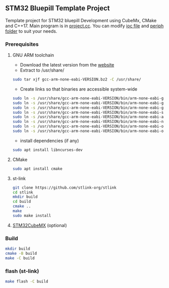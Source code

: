 ## STM32 Bluepill Template Project

Template project for STM32 bluepill Development 
using CubeMx, CMake and C++17.
Main program is in [project.cc](Project/project.cc).
You can modify [ioc file](bluepill.ioc) and 
[periph folder](Project/periph) to suit your needs.

### Prerequisites
1. GNU ARM toolchain  
   * Download the latest version from the 
   [website](https://developer.arm.com/downloads/-/gnu-rm)
   * Extract to /usr/share/
    ```bash
    sudo tar xjf gcc-arm-none-eabi-VERSION.bz2 -C /usr/share/
    ```
   * Create links so that binaries are accessible system-wide
    ```bash
    sudo ln -s /usr/share/gcc-arm-none-eabi-VERSION/bin/arm-none-eabi-gcc /usr/bin/arm-none-eabi-gcc 
    sudo ln -s /usr/share/gcc-arm-none-eabi-VERSION/bin/arm-none-eabi-g++ /usr/bin/arm-none-eabi-g++
    sudo ln -s /usr/share/gcc-arm-none-eabi-VERSION/bin/arm-none-eabi-gdb /usr/bin/arm-none-eabi-gdb
    sudo ln -s /usr/share/gcc-arm-none-eabi-VERSION/bin/arm-none-eabi-size /usr/bin/arm-none-eabi-size
    sudo ln -s /usr/share/gcc-arm-none-eabi-VERSION/bin/arm-none-eabi-ar /usr/bin/arm-none-eabi-ar
    sudo ln -s /usr/share/gcc-arm-none-eabi-VERSION/bin/arm-none-eabi-nm /usr/bin/arm-none-eabi-nm
    sudo ln -s /usr/share/gcc-arm-none-eabi-VERSION/bin/arm-none-eabi-objcopy /usr/bin/arm-none-eabi-objcopy
    sudo ln -s /usr/share/gcc-arm-none-eabi-VERSION/bin/arm-none-eabi-objdump /usr/bin/arm-none-eabi-objdump
    ```
   * install dependencies (if any)
    ```bash
    sudo apt install libncurses-dev
    ```

2. CMake
    ```bash
    sudo apt install cmake
    ```
3. st-link
    ```bash
    git clone https://github.com/stlink-org/stlink
    cd stlink
    mkdir build
    cd build
    cmake ..
    make
    sudo make install
    ```
4. [STM32CubeMX](https://www.st.com/en/development-tools/stm32cubemx.html) 
(optional)

### Build
```bash
mkdir build
cmake -B build
make -C build
```

### flash (st-link)
```bash
make flash -C build
```